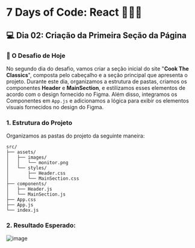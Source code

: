 # 7 Days of Code: React 🥗🍿🎥

## 💻 Dia 02: Criação da Primeira Seção da Página

### 🚀 O Desafio de Hoje

No segundo dia do desafio, vamos criar a seção inicial do site "**Cook The Classics**", composta pelo cabeçalho e a seção principal que apresenta o projeto. Durante este dia, organizamos a estrutura de pastas, criamos os componentes **Header** e **MainSection**, e estilizamos esses elementos de acordo com o design fornecido no Figma. 
Além disso, integramos os Componentes em `App.js` e adicionamos a lógica para exibir os elementos visuais fornecidos no design do Figma.

### 1. Estrutura do Projeto
Organizamos as pastas do projeto da seguinte maneira:
  ```
  src/
  ├── assets/
  │   ├── images/
  │   │   └── monitor.png
  │   └── styles/
  │       ├── Header.css
  │       └── MainSection.css
  ├── components/
  │   ├── Header.js
  │   └── MainSection.js
  ├── App.css
  ├── App.js
  └── index.js
  ```

### 2. Resultado Esperado:
![image](https://github.com/user-attachments/assets/2c50f8fb-423b-4ae9-b9fe-3b143ecb21cc)
